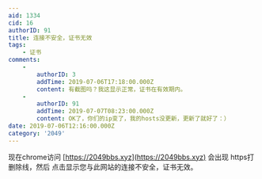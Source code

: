 ```yaml
---
aid: 1334
cid: 16
authorID: 91
title: 连接不安全，证书无效
tags:
    - 证书
comments:
    -
        authorID: 3
        addTime: 2019-07-06T17:18:00.000Z
        content: 有截图吗？我这显示正常，证书在有效期内。
    -
        authorID: 91
        addTime: 2019-07-07T08:23:00.000Z
        content: OK了，你们的ip变了，我的hosts没更新，更新了就好了：）
date: 2019-07-06T12:16:00.000Z
category: '2049'
---
```


现在chrome访问 [https://2049bbs.xyz](https://2049bbs.xyz) 会出现 https打删除线，然后 点击显示您与此网站的连接不安全，证书无效。
